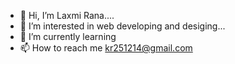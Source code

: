 - 👋 Hi, I’m Laxmi Rana....
- 👀 I’m interested in web developing and desiging...
- 🌱 I’m currently learning 
- 📫 How to reach me kr251214@gmail.com

<!---
Laxmi21101/Laxmi21101 is a ✨ special ✨ repository because its `README.md` (this file) appears on your GitHub profile.
You can click the Preview link to take a look at your changes.
--->
